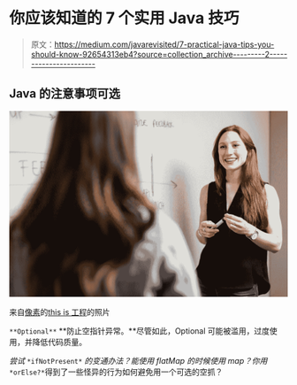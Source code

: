# 你应该知道的 7 个实用 Java 技巧

> 原文：<https://medium.com/javarevisited/7-practical-java-tips-you-should-know-92654313eb4?source=collection_archive---------2----------------------->

## Java 的注意事项可选

![](img/a5a13c84b5e54353d709f1aa972ec626.png)

来自[像素](https://www.pexels.com/photo/female-engineer-holding-presentation-3861945/?utm_content=attributionCopyText&utm_medium=referral&utm_source=pexels)的[this is 工程](https://www.pexels.com/@thisisengineering?utm_content=attributionCopyText&utm_medium=referral&utm_source=pexels)的照片

`**Optional**` **防止空指针异常。**尽管如此，Optional 可能被滥用，过度使用，并降低代码质量。

*尝试* `*ifNotPresent*` *的变通办法？能使用 flatMap 的时候使用 map？你用* `*orElse?*`得到了一些怪异的行为如何避免用一个可选的空抓？